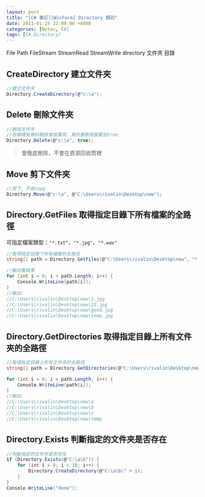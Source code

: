 ```yaml
---
layout: post
title: "[C# 筆記][WinForm] Directory 類別"
date: 2011-01-25 22:09:00 +0800
categories: [Notes, C#]
tags: [C#,Directory]
---
```


File Path FileStream StreamRead StreamWrite
directory 文件夾 目錄

## CreateDirectory 建立文件夾
```c#
//建立文件夾
Directory.CreateDirectory(@"c:\a");
```

## Delete 刪除文件夾
```c#
//刪除文件夾
//目錄裡有資料刪除會拋異常，真的要刪除就要加true
Directory.Delete(@"c:\a", true); 
```
> 會徹底刪除，不會在資源回收筒裡

## Move 剪下文件夾
```c#
//剪下，不是copy
Directory.Move(@"c:\a", @"C:\Users\rivalin\Desktop\new");
```

## Directory.GetFiles 取得指定目錄下所有檔案的全路徑
可指定檔案類型：`"*.txt"`、`"*.jpg"`、`"*.wav"`
```c#
//取得指定目錄下所有檔案的全路徑
string[] path = Directory.GetFiles(@"C:\Users\rivalin\Desktop\new", "*.jpg"); //"*.txt"

//輸出看結果
for (int i = 0; i < path.Length; i++) {
    Console.WriteLine(path[i]);
}
//輸出:
//C:\Users\rivalin\Desktop\new\1.jpg
//C:\Users\rivalin\Desktop\new\23.jpg
//C:\Users\rivalin\Desktop\new\good.jpg
//C:\Users\rivalin\Desktop\new\temp.jpg
```
## Directory.GetDirectories 取得指定目錄上所有文件夾的全路徑
```c#
//取得指定目錄上所有文件夾的全路徑
string[] path = Directory.GetDirectories(@"C:\Users\rivalin\Desktop\new");

for (int i = 0; i < path.Length; i++) {
    Console.WriteLine(path[i]);
}
//輸出:
//C:\Users\rivalin\Desktop\new\a
//C:\Users\rivalin\Desktop\new\b
//C:\Users\rivalin\Desktop\new\c
//C:\Users\rivalin\Desktop\new\temp
```

## Directory.Exists 判斷指定的文件夾是否存在
```c#
//判斷指定的文件夾是否存在
if (Directory.Exists(@"C:\a\b")) {
    for (int i = 0; i < 10; i++) {
        Directory.CreateDirectory(@"C:\a\b\" + i);
    }
}
Console.WriteLine("done");
```